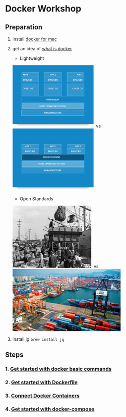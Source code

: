 Docker Workshop
===============

Preparation
-----------

1.	install [docker for mac](https://docs.docker.com/docker-for-mac/)
2.	get an idea of [what is docker](https://www.docker.com/what-docker)

	-	Lightweight

	<img src="./docs/images/vm.png" height="200px"/>&nbsp; vs &nbsp;<img src="./docs/images/container.png" height="200px"/>

	-	Open Standards

	<img src="./docs/images/pre-container-goods-movement.jpg" height="200px"/>&nbsp; vs &nbsp;<img src="./docs/images/post-container-goods-movement.jpg" height="200px"/>

3.	install [jq](https://stedolan.github.io/jq/) `brew install jq`

Steps
-----

### 1. [Get started with docker basic commands](./docs/step-1.md)

### 2. [Get started with Dockerfile](./docs/step-2.md)

### 3. [Connect Docker Containers](./docs/step-3.md)

### 4. [Get started with docker-compose](./docs/step-4.md)
